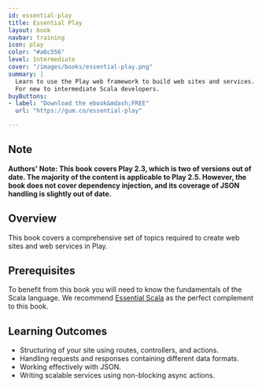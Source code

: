 ```yaml
---
id: essential-play
title: Essential Play
layout: book
navbar: training
icon: play
color: "#a0c556"
level: Intermediate
cover: "/images/books/essential-play.png"
summary: |
  Learn to use the Play web framework to build web sites and services.
  For new to intermediate Scala developers.
buyButtons:
- label: "Download the ebook&mdash;FREE"
  url: "https://gum.co/essential-play"

---
```


## Note

**Authors' Note: This book covers Play 2.3, which is two of versions out of date. The majority of the content is applicable to Play 2.5. However, the book does not cover dependency injection, and its coverage of JSON handling is slightly out of date.**

## Overview

This book covers a comprehensive set of topics required to create web sites and web services in Play.

## Prerequisites

To benefit from this book you will need to know the fundamentals of the Scala language.
We recommend [Essential Scala](/training/courses/essential-scala) as the perfect complement to this book.

## Learning Outcomes

- Structuring of your site using routes, controllers, and actions.
- Handling requests and responses containing different data formats.
- Working effectively with JSON.
- Writing scalable services using non-blocking async actions.
